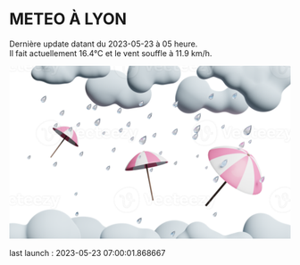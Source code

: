 # METEO À LYON

Dernière update datant du 2023-05-23 à 05 heure.  
Il fait actuellement 16.4°C et le vent souffle à 11.9 km/h.      

![](./.github/rain.png)

last launch : 2023-05-23 07:00:01.868667
